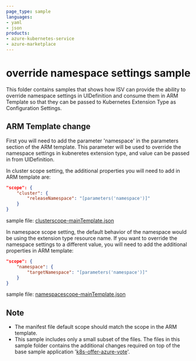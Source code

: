 ```yaml
---
page_type: sample
languages:
- yaml
- json
products:
- azure-kubernetes-service
- azure-marketplace
---
```


# override namespace settings sample

This folder contains samples that shows how ISV can provide the ability to override namespace settings in UIDefinition and consume them in ARM Template so that they can be passed to Kubernetes Extension Type as Configuration Settings.

## ARM Template change
First you will need to add the parameter 'namespace' in the parameters section of the ARM template. This parameter will be used to override the namespace settings in kubneretes extension type, and value can be passed in from UIDefinition.

In cluster scope setting, the additional properties you will need to add in ARM template are:
```json
"scope": {
    "cluster": {
        "releaseNamespace": "[parameters('namespace')]"
    }
}
```
sample file: [clusterscope-mainTemplate.json](./clusterscope-mainTemplate.json)

In namespace scope setting, the default behavior of the namespace would be using the extension type resource name. If you want to override the namespace settings to a different value, you will need to add the additional properties in ARM template:
```json
"scope": {
    "namespace": {
        "targetNamespace": "[parameters('namespace')]"
    }
}
```
sample file: [namespacescope-mainTemplate.json](./namespacescope-mainTemplate.json)

## Note
- The manifest file default scope should match the scope in the ARM template.
- This sample includes only a small subset of the files. The files in this sample folder contains the additional changes required on top of the base sample application '[k8s-offer-azure-vote](../k8s-offer-azure-vote/)'.